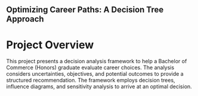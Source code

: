 ## Optimizing Career Paths: A Decision Tree Approach
# Project Overview
This project presents a decision analysis framework to help a Bachelor of Commerce (Honors) graduate evaluate career choices. The analysis considers uncertainties, objectives, 
and potential outcomes to provide a structured recommendation. The framework employs decision trees, influence diagrams, and sensitivity analysis to arrive at an optimal decision.

